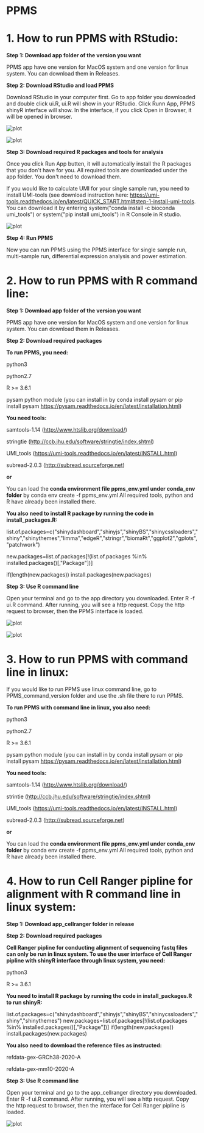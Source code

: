 # PPMS

# 1. How to run PPMS with RStudio:

**Step 1: Download app folder of the version you want**

PPMS app have one version for MacOS system and one version for linux system. You can download them in Releases.

**Step 2: Download RStudio and load PPMS**

Download RStudio in your computer first. Go to app folder you downloaded and double click ui.R, ui.R will show in your RStudio. Click Runn App, PPMS shinyR interface will show. In the interface, if you click Open in Browser, it will be opened in browser.

![plot](./readme_figure/rstudio.png)

![plot](./readme_figure/interface.png)

**Step 3: Download required R packages and tools for analysis**

Once you click Run App butten, it will automatically install the R packages that you don't have for you. All required tools are downloaded under the app folder. You don't need to download them. 

If you would like to calculate UMI for your single sample run, you need to install UMI-tools (see download instruction here: https://umi-tools.readthedocs.io/en/latest/QUICK_START.html#step-1-install-umi-tools. You can download it by entering system("conda install -c bioconda umi_tools") or system("pip install umi_tools") in R Console in R studio. 

![plot](./readme_figure/console.png)

**Step 4: Run PPMS**

Now you can run PPMS using the PPMS interface for single sample run, multi-sample run, differential expression analysis and power estimation.



# 2. How to run PPMS with R command line:

**Step 1: Download app folder of the version you want**

PPMS app have one version for MacOS system and one version for linux system. You can download them in Releases.

**Step 2: Download required packages**

**To run PPMS, you need:**

python3

python2.7

R >= 3.6.1

pysam python module (you can install in by conda install pysam or pip install pysam https://pysam.readthedocs.io/en/latest/installation.html)


**You need tools:**

samtools-1.14 (http://www.htslib.org/download/)

stringtie (http://ccb.jhu.edu/software/stringtie/index.shtml)

UMI_tools (https://umi-tools.readthedocs.io/en/latest/INSTALL.html)

subread-2.0.3 (http://subread.sourceforge.net)

**or**

You can load the **conda environment file ppms_env.yml under conda_env folder** by conda env create -f ppms_env.yml  All required tools, python and R have already been installed there.

**You also need to install R package by running the code in install_packages.R:**

list.of.packages=c("shinydashboard","shinyjs","shinyBS","shinycssloaders","shiny","shinythemes","limma","edgeR","stringr","biomaRt","ggplot2","gplots","patchwork")

new.packages=list.of.packages[!(list.of.packages %in% installed.packages()[,"Package"])]

if(length(new.packages)) install.packages(new.packages)





**Step 3: Use R command line**

Open your terminal and go to the app directory you downloaded. Enter R -f ui.R command. After running, you will see a http request. Copy the http request to browser, then the PPMS interface is loaded.

![plot](./readme_figure/rcommand.png)

![plot](./readme_figure/http.png)



# 3. How to run PPMS with command line in linux:
If you would like to run PPMS use linux command line, go to PPMS_command_version folder and use the .sh file there to run PPMS.

**To run PPMS with command line in linux, you also need:**

python3

python2.7

R >= 3.6.1

pysam python module (you can install in by conda install pysam or pip install pysam https://pysam.readthedocs.io/en/latest/installation.html)


**You need tools:**

samtools-1.14 (http://www.htslib.org/download/)

strintie (http://ccb.jhu.edu/software/stringtie/index.shtml)

UMI_tools (https://umi-tools.readthedocs.io/en/latest/INSTALL.html)

subread-2.0.3 (http://subread.sourceforge.net)

**or**

You can load the **conda environment file ppms_env.yml under conda_env folder** by conda env create -f ppms_env.yml  All required tools, python and R have already been installed there.






# 4. How to run Cell Ranger pipline for alignment with R command line in linux system:


**Step 1: Download app_cellranger folder in release**

**Step 2: Download required packages**

**Cell Ranger pipline for conducting alignment of sequencing fastq files can only be run in linux system. To use the user interface of Cell Ranger pipline with shinyR interface through linux system, you need:**

python3

R >= 3.6.1


**You need to install R package by running the code in install_packages.R to run shinyR:**

list.of.packages=c("shinydashboard","shinyjs","shinyBS","shinycssloaders","shiny","shinythemes")
new.packages=list.of.packages[!(list.of.packages %in% installed.packages()[,"Package"])]
if(length(new.packages)) install.packages(new.packages)


**You also need to download the reference files as instructed:**

refdata-gex-GRCh38-2020-A

refdata-gex-mm10-2020-A



**Step 3: Use R command line**

Open your terminal and go to the app_cellranger directory you downloaded. Enter R -f ui.R command. After running, you will see a http request. Copy the http request to browser, then the interface for Cell Ranger pipline is loaded.

![plot](./readme_figure/cellranger.png)


